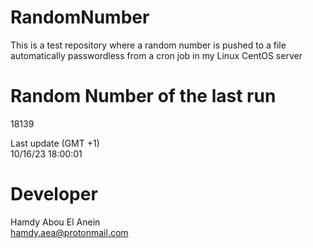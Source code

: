 # RandomNumber    
This is a test repository where a random number is pushed to a file automatically passwordless from a cron job in my Linux CentOS server    
# Random Number of the last run   
18139
      
Last update (GMT +1)    
10/16/23 18:00:01
# Developer    
Hamdy Abou El Anein   
hamdy.aea@protonmail.com
